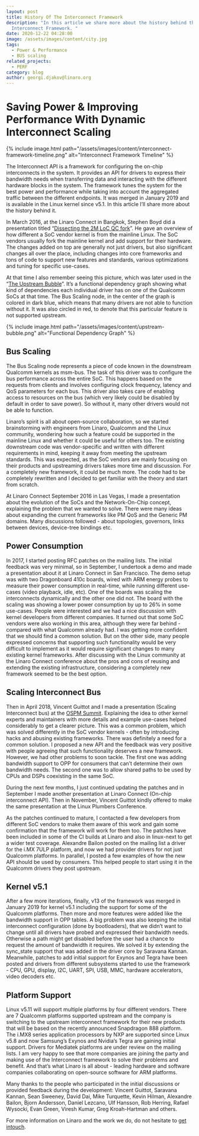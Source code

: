 ```yaml
---
layout: post
title: History Of The Interconnect Framework
description: "In this article we share more about the history behind the
  Interconnect Framework. "
date: 2020-12-22 04:28:00
image: /assets/images/content/city.jpg
tags:
  - Power & Performance
  - BUS scaling
related_projects:
  - PERF
category: blog
author: georgi.djakov@linaro.org
---
```

# Saving Power & Improving Performance With Dynamic Interconnect Scaling

{% include image.html path="/assets/images/content/interconnect-framework-timeline.png" alt="Interconnect Framework Timeline" %}

The Interconnect API is a framework for configuring the on-chip interconnects in the system. It provides an API for drivers to express their bandwidth needs when transferring data and interacting with the different hardware blocks in the system. The framework tunes the system for the best power and performance while taking into account the aggregated traffic between the different endpoints. It was merged in January 2019 and is available in the Linux kernel since v5.1. In this article I’ll share more about the history behind it.

In March 2016, at the Linaro Connect in Bangkok, Stephen Boyd did a presentation titled “[Dissecting the 2M LoC QC fork](https://www.slideshare.net/linaroorg/bkk16500-dissecting-the-2m-loc-qc-fork)”. He gave an overview of how different a SoC vendor kernel is from the mainline Linux. The SoC vendors usually fork the mainline kernel and add support for their hardware. The changes added on top are generally not just drivers, but also significant changes all over the place, including changes into core frameworks and tons of code to support new features and standards, various optimizations and tuning for specific use-cases.

At that time I also remember seeing this picture, which was later used in the “[The Upstream Bubble](https://connect.linaro.org/resources/san19/san19-300k2/)”. It’s a functional dependency graph showing what kind of dependencies each individual driver has on one of the Qualcomm SoCs at that time. The Bus Scaling node, in the center of the graph is colored in dark blue, which means that many drivers are not able to function without it. It was also circled in red, to denote that this particular feature is not supported upstream.

{% include image.html path="/assets/images/content/upstream-bubble.png" alt="Functional Dependency Graph" %}

## Bus Scaling

The Bus Scaling node represents a piece of code known in the downstream Qualcomm kernels as msm-bus. The task of this driver was to configure the bus performance across the entire SoC. This happens based on the requests from clients and involves configuring clock frequency, latency and QoS parameters for each bus. This driver also takes care of enabling access to resources on the bus (which very likely could be disabled by default in order to save power). So without it, many other drivers would not be able to function.

Linaro’s spirit is all about open-source collaboration, so we started brainstorming with engineers from Linaro, Qualcomm and the Linux community, wondering how such a feature could be supported in the mainline Linux and whether it could be useful for others too. The existing downstream code was vendor-specific and written with different requirements in mind, keeping it away from meeting the upstream standards. This was expected, as the SoC vendors are mainly focusing on their products and upstreaming drivers takes more time and discussion. For a completely new framework, it could be much more. The code had to be completely rewritten and I decided to get familiar with the theory and start from scratch.

At Linaro Connect September 2016 in Las Vegas, I made a presentation about the evolution of the SoCs and the Network-On-Chip concept, explaining the problem that we wanted to solve. There were many ideas about expanding the current frameworks like PM QoS and the Generic PM domains. Many discussions followed - about topologies, governors, links between devices, device-tree bindings etc.

## Power Consumption

In 2017, I started posting RFC patches on the mailing lists. The initial feedback was very minimal, so in September, I undertook a demo and made a presentation about it at Linaro Connect in San Francisco. The demo setup was with two Dragonboard 410c boards, wired with ARM energy probes to measure their power consumption in real-time, while running different use-cases (video playback, idle, etc). One of the boards was scaling the interconnects dynamically and the other one did not. The board with the scaling was showing a lower power consumption by up to 26% in some use-cases. People were interested and we had a nice discussion with kernel developers from different companies. It turned out that some SoC vendors were also working in this area, although they were far behind - compared with what Qualcomm already had. I was getting more confident that we should find a common solution. But on the other side, many people expressed concerns that supporting such functionality would be very difficult to implement as it would require significant changes to many existing kernel frameworks. After discussing with the Linux community at the Linaro Connect conference about the pros and cons of reusing and extending the existing infrastructure, considering a completely new framework seemed to be the best option.

## Scaling Interconnect Bus

Then in April 2018, Vincent Guittot and I made a presentation (Scaling Interconnect bus) at the [OSPM Summit](https://lwn.net/Articles/754923/). Explaining the idea to other kernel experts and maintainers with more details and example use-cases helped considerably to get a clearer picture. This was a common problem, which was solved differently in the SoC vendor kernels - often by introducing hacks and abusing existing frameworks. There was definitely a need for a common solution. I proposed a new API and the feedback was very positive with people agreeing that such functionality deserves a new framework. However, we had other problems to soon tackle. The first one was adding bandwidth support to OPP for consumers that can’t determine their own bandwidth needs. The second one was to allow shared paths to be used by CPUs and DSPs coexisting in the same SoC.

During the next few months, I just continued updating the patches and in September I made  another presentation at Linaro Connect (On-chip interconnect API). Then in November, Vincent Guittot kindly offered to make the same presentation at the Linux Plumbers Conference.

As the patches continued to mature, I contacted a few developers from different SoC vendors to make them aware of this work and gain some confirmation that the framework will work for them too. The patches have been included in some of the CI builds at Linaro and also in linux-next to get a wider test coverage. Alexandre Bailon posted on the mailing list a driver for the i.MX 7ULP platform, and now we had provider drivers for not just Qualcomm platforms. In parallel, I posted a few examples of how the new API should be used by consumers. This helped people to start using it in the Qualcomm drivers they post upstream.

## Kernel v5.1

After a few more iterations, finally, v13 of the framework was merged in January 2019 for kernel v5.1 including the support for some of the Qualcomm platforms. Then more and more features were added like the bandwidth support in OPP tables. A big problem was also keeping the initial interconnect configuration (done by bootloaders), that we didn’t want to change until all drivers have probed and expressed their bandwidth needs. Otherwise a path might get disabled before the user had a chance to request the amount of bandwidth it requires. We solved it by extending the sync_state support that was added in the driver core by Saravana Kannan. Meanwhile, patches to add initial support for Exynos and Tegra have been posted and drivers from different subsystems started to use the framework - CPU, GPU, display, I2C, UART, SPI, USB, MMC, hardware accelerators, video decoders etc.

## Platform Support

Linux v5.11 will support multiple platforms by four different vendors. There are 7 Qualcomm platforms supported upstream and the company is switching to the upstream interconnect framework for their new products that will be based on the recently announced Snapdragon 888 platform. The i.MX8 series application processors by NXP are supported since Linux v5.8 and now Samsung’s Exynos and Nvidia’s Tegra are gaining initial support. Drivers for Mediatek platforms are under review on the mailing lists. I am very happy to see that more companies are joining the party and making use of the Interconnect framework to solve their problems and benefit. And that’s what Linaro is all about - leading hardware and software companies collaborating on open-source software for ARM platforms.

Many thanks to the people who participated in the initial discussions or provided feedback during the development:
Vincent Guittot, Saravana Kannan, Sean Sweeney, David Dai, Mike Turquette, Kevin Hilman, Alexandre Bailon, Bjorn Andersson, Daniel Lezcano, Ulf Hansson, Rob Herring, Rafael Wysocki, Evan Green, Viresh Kumar, Greg Kroah-Hartman and others.

For more information on Linaro and the work we do, do not hesitate to [get intouch](https://www.linaro.org/contact/).